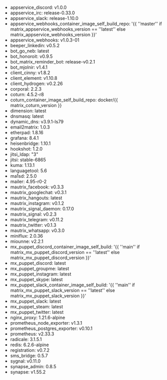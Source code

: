 * appservice_discord: v1.0.0
* appservice_irc: release-0.33.0
* appservice_slack: release-1.10.0
* appservice_webhooks_container_image_self_build_repo: '{{ ''master'' if matrix_appservice_webhooks_version == ''latest'' else matrix_appservice_webhooks_version }}'
* appservice_webhooks: v1.0.3-01
* beeper_linkedin: v0.5.2
* bot_go_neb: latest
* bot_honoroit: v0.9.5
* bot_matrix_reminder_bot: release-v0.2.1
* bot_mjolnir: v1.4.1
* client_cinny: v1.8.2
* client_element: v1.10.8
* client_hydrogen: v0.2.26
* corporal: 2.2.3
* coturn: 4.5.2-r8
* coturn_container_image_self_build_repo: docker/{{ matrix_coturn_version }}
* dimension: latest
* dnsmasq: latest
* dynamic_dns: v3.9.1-ls79
* email2matrix: 1.0.3
* etherpad: 1.8.16
* grafana: 8.4.1
* heisenbridge: 1.10.1
* hookshot: 1.2.0
* jitsi_ldap: "3"
* jitsi: stable-6865
* kuma: 1.13.1
* languagetool: 5.6
* ma1sd: 2.5.0
* mailer: 4.95-r0-2
* mautrix_facebook: v0.3.3
* mautrix_googlechat: v0.3.1
* mautrix_hangouts: latest
* mautrix_instagram: v0.1.2
* mautrix_signal_daemon: 0.17.0
* mautrix_signal: v0.2.3
* mautrix_telegram: v0.11.2
* mautrix_twitter: v0.1.3
* mautrix_whatsapp: v0.3.0
* miniflux: 2.0.36
* miounne: v2.2.1
* mx_puppet_discord_container_image_self_build: '{{ ''main'' if matrix_mx_puppet_discord_version == ''latest'' else matrix_mx_puppet_discord_version }}'
* mx_puppet_discord: latest
* mx_puppet_groupme: latest
* mx_puppet_instagram: latest
* mx_puppet_skype: latest
* mx_puppet_slack_container_image_self_build: '{{ ''main'' if matrix_mx_puppet_slack_version == ''latest'' else matrix_mx_puppet_slack_version }}'
* mx_puppet_slack: latest
* mx_puppet_steam: latest
* mx_puppet_twitter: latest
* nginx_proxy: 1.21.6-alpine
* prometheus_node_exporter: v1.3.1
* prometheus_postgres_exporter: v0.10.1
* prometheus: v2.33.3
* radicale: 3.1.5.1
* redis: 6.2.6-alpine
* registration: v0.7.2
* sms_bridge: 0.5.7
* sygnal: v0.11.0
* synapse_admin: 0.8.5
* synapse: v1.55.2

